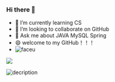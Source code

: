 ### Hi there 👋
- 🌱 I’m currently learning CS
- 👯 I’m looking to collaborate on GitHub
- 💬 Ask me about JAVA MySQL Spring
- 😄 welcome to my GitHub！！！
- ![faceu](https://user-images.githubusercontent.com/73219075/169999503-a0131a16-8b15-478d-b3a9-929fa1720d53.jpg)

![](https://github-readme-stats.vercel.app/api?username=LYabstract)

![decription](https://img.shields.io/badge/tools-pycharm-green)

<!--
**LYabstract/LYabstract** is a ✨ _special_ ✨ repository because its `README.md` (this file) appears on your GitHub profile.

Here are some ideas to get you started:

- 🔭 I’m currently working on ...
- 🌱 I’m currently learning ...
- 👯 I’m looking to collaborate on ...
- 🤔 I’m looking for help with ...
- 💬 Ask me about ...
- 📫 How to reach me: ...
- 😄 Pronouns: ...
- ⚡ Fun fact: ...
-->
